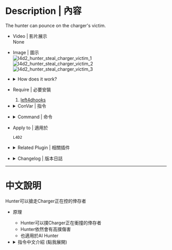 # Description | 內容
The hunter can pounce on the charger's victim.

* Video | 影片展示
<br/>None

* Image | 圖示
	<br/>![l4d2_hunter_steal_charger_victim_1](image/l4d2_hunter_steal_charger_victim_1.gif)
	<br/>![l4d2_hunter_steal_charger_victim_2](image/l4d2_hunter_steal_charger_victim_2.gif)
	<br/>![l4d2_hunter_steal_charger_victim_3](image/l4d2_hunter_steal_charger_victim_3.gif)

* <details><summary>How does it work?</summary>

	* Hunter can pounce the survivor whom charger is carrying with
	* Hunter can pounce the survivor whom charger is Pummeling
	* Hunter can still do high damage pounce when land on survivor
	* Also apply to AI hunter
</details>

* Require | 必要安裝
	1. [left4dhooks](https://forums.alliedmods.net/showthread.php?t=321696)

* <details><summary>ConVar | 指令</summary>

	* cfg/sourcemod/l4d2_hunter_steal_charger_victim.cfg
		```php
		// 0=Plugin off, 1=Plugin on.
		l4d2_hunter_steal_charger_victim_enable "1"

		// If 1, Removes god frame when hunter pounce on the charger's survivor. (So damage pounce can still work on survivor)
		l4d2_hunter_steal_charger_victim_remove_godframe "1"

		// If 1, Reset Charger's ability when hunter pounce on the charger's survivor
		l4d2_hunter_steal_charger_victim_reset_ability "1"
		```
</details>

* <details><summary>Command | 命令</summary>

	None
</details>

* Apply to | 適用於
	```
	L4D2
	```

* <details><summary>Related Plugin | 相關插件</summary>

	1. [l4d2_getup_fixes](https://github.com/SirPlease/L4D2-Competitive-Rework/blob/master/addons/sourcemod/scripting/l4d2_getup_fixes.sp): Fixes all double/missing get-up cases.
		* 修復倖存者被撞又被撲的混亂動畫
</details>

* <details><summary>Changelog | 版本日誌</summary>

	* v1.0 (2024-8-11)
		* Initial Release
</details>

- - - -
# 中文說明
Hunter可以搶走Charger正在控的倖存者

* 原理
	* Hunter可以撲Charger正在衝撞的倖存者
	* Hunter依然會有高撲傷害
	* 也適用於AI Hunter

* <details><summary>指令中文介紹 (點我展開)</summary>

	* cfg/sourcemod/l4d2_hunter_steal_charger_victim.cfg
		```php
		// 0=關閉插件, 1=啟動插件
		l4d2_hunter_steal_charger_victim_enable "1"

		// 為1時，當Hunter搶走Charger正在控的倖存者時，移除受害者的無敵狀態 (高撲傷害可以成立)
		l4d2_hunter_steal_charger_victim_remove_godframe "1"

		// 為1時，當Hunter搶走Charger正在控的倖存者時，重置Charger的能力CD
		l4d2_hunter_steal_charger_victim_reset_ability "1"
		```
</details>